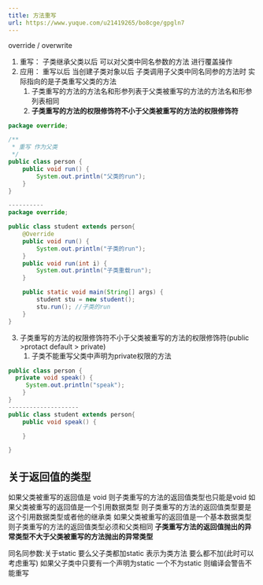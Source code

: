 ```yaml
---
title: 方法重写
url: https://www.yuque.com/u21419265/bo8cge/gpgln7
---
```


override / overwrite

1. 重写： 子类继承父类以后 可以对父类中同名参数的方法 进行覆盖操作
2. 应用： 重写以后 当创建子类对象以后 子类调用子父类中同名同参的方法时 实际指向的是子类重写父类的方法
   1. 子类重写的方法的方法名和形参列表于父类被重写的方法的方法名和形参列表相同
   2. **子类重写的方法的权限修饰符不小于父类被重写的方法的权限修饰符**

```java
package override;

/**
 * 重写 作为父类
 */
public class person {
    public void run() {
        System.out.println("父类的run");
    }
}

----------
package override;

public class student extends person{
    @Override
    public void run() {
        System.out.println("子类的run");
    }
    public void run(int i) {
        System.out.println("子类重载run");
    }

    public static void main(String[] args) {
        student stu = new student();
        stu.run(); //子类的run
    }
}


```

3. 子类重写的方法的权限修饰符不小于父类被重写的方法的权限修饰符(public >protact  default > private)
   1. 子类不能重写父类中声明为private权限的方法

```java
public class person {
  private void speak() {
     System.out.println("speak");
    }
}
--------------------
public class student extends person{
    public void speak() {

    }

}
```



## 关于返回值的类型

如果父类被重写的返回值是 void 则子类重写的方法的返回值类型也只能是void
如果父类被重写的返回值是一个引用数据类型 则子类重写的方法的返回值类型要是这个引用数据类型或者他的继承类
如果父类被重写的返回值是一个基本数据类型 则子类重写的方法的返回值类型必须和父类相同
**子类重写方法的返回值抛出的异常类型不大于父类被重写的方法抛出的异常类型**

同名同参数:关于static  要么父子类都加static 表示为类方法 要么都不加(此时可以考虑重写)
如果父子类中只要有一个声明为static 一个不为static 则编译会警告不能重写

